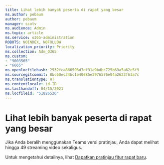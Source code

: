 ```yaml
---
title: Lihat lebih banyak peserta di rapat yang besar
ms.author: pebaum
author: pebaum
manager: scotv
ms.audience: Admin
ms.topic: article
ms.service: o365-administration
ROBOTS: NOINDEX, NOFOLLOW
localization_priority: Priority
ms.collection: Adm_O365
ms.custom:
- "9003565"
- "6665"
ms.openlocfilehash: 2932fca886596d7ef31a9bdbc725b63a5a62e5f9
ms.sourcegitcommit: 8bc60ec34bc1e40685e3976576e04a2623f63a7c
ms.translationtype: HT
ms.contentlocale: id-ID
ms.lasthandoff: 04/15/2021
ms.locfileid: "51826526"
---
```

# <a name="see-more-participants-in-a-large-meeting"></a>Lihat lebih banyak peserta di rapat yang besar

Jika Anda beralih menggunakan Teams versi pratinjau, Anda dapat melihat hingga 49 streaming video sekaligus.

Untuk mengetahui detailnya, lihat [Dapatkan pratinjau fitur rapat baru](https://support.microsoft.com/office/04533e91-3203-4530-a1c0-8f77c0731699).
